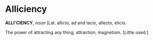 # Alliciency

**ALLI'CIENCY**, _noun_ \[Lat. allicio, ad and lacio, allecto, elicio.

The power of attracting any thing; attraction; magnetism. \[Little used.\]